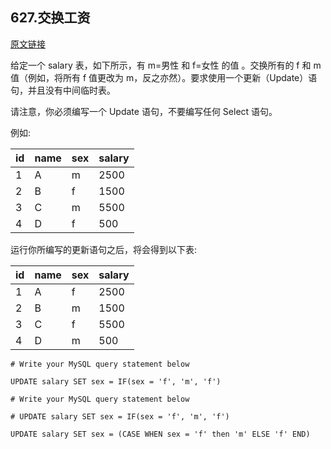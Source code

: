 ## 627.交换工资

[原文链接](https://leetcode-cn.com/problems/swap-salary/)

给定一个 salary 表，如下所示，有 m=男性 和 f=女性 的值 。交换所有的 f 和 m 值（例如，将所有 f 值更改为 m，反之亦然）。要求使用一个更新（Update）语句，并且没有中间临时表。

请注意，你必须编写一个 Update 语句，不要编写任何 Select 语句。

 

例如:

| id | name | sex | salary |
|----|------|-----|--------|
| 1  | A    | m   | 2500   |
| 2  | B    | f   | 1500   |
| 3  | C    | m   | 5500   |
| 4  | D    | f   | 500    |
运行你所编写的更新语句之后，将会得到以下表:

| id | name | sex | salary |
|----|------|-----|--------|
| 1  | A    | f   | 2500   |
| 2  | B    | m   | 1500   |
| 3  | C    | f   | 5500   |
| 4  | D    | m   | 500    |


```mysql
# Write your MySQL query statement below

UPDATE salary SET sex = IF(sex = 'f', 'm', 'f')

```

```mysql
# Write your MySQL query statement below

# UPDATE salary SET sex = IF(sex = 'f', 'm', 'f')

UPDATE salary SET sex = (CASE WHEN sex = 'f' then 'm' ELSE 'f' END)

```